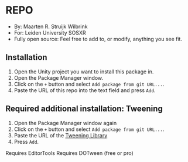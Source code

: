 # REPO

- By: Maarten R. Struijk Wilbrink
- For: Leiden University SOSXR
- Fully open source: Feel free to add to, or modify, anything you see fit.

## Installation
1. Open the Unity project you want to install this package in.
2. Open the Package Manager window.
3. Click on the `+` button and select `Add package from git URL...`.
4. Paste the URL of this repo into the text field and press `Add`.


## Required additional installation: Tweening
1. Open the Package Manager window again
2. Click on the `+` button and select `Add package from git URL...`. 
3. Paste the URL of the [Tweening Library](https://github.com/solo-fsw/sosxr-unity-tweening.git)
4. Press `Add`.


Requires EditorTools
Requires DOTween (free or pro)